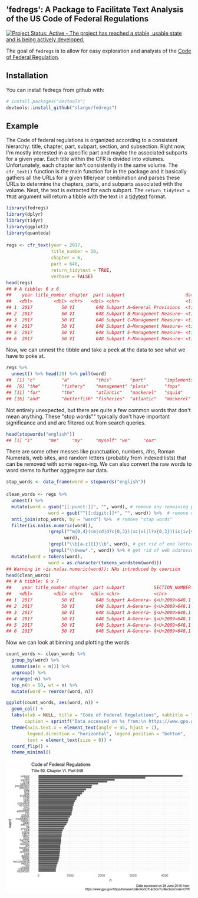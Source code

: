 
<!-- README.md is generated from README.Rmd. Please edit that file -->
'fedregs': A Package to Facilitate Text Analysis of the US Code of Federal Regulations
--------------------------------------------------------------------------------------

[![Project Status: Active - The project has reached a stable, usable state and is being actively developed.](http://www.repostatus.org/badges/0.1.0/active.svg)](http://www.repostatus.org/#active) <!-- [![codecov](https://codecov.io/gh/slarge/fedregs/branch/master/graph/badge.svg)](https://codecov.io/gh/slarge/fedregs) --> <!-- [![Travis-CI Build Status](https://travis-ci.org/slarge/fedregs.svg?branch=master)](https://travis-ci.org/slarge/fedregs) --> <!-- [![CRAN_Status_Badge](http://www.r-pkg.org/badges/version/fedregs)](https://cran.r-project.org/package=fedregs) --> <!-- ![downloads](http://cranlogs.r-pkg.org/badges/grand-total/fedregs) --> <!-- [![keybase verified](https://img.shields.io/badge/keybase-verified-brightgreen.svg)](https://gist.github.com/slarge/be2f2c14fd78cac24697) -->

The goal of `fedregs` is to allow for easy exploration and analysis of the [Code of Federal Regulation](https://www.gpo.gov/fdsys/browse/collectionCfr.action?selectedYearFrom=2017&go=Go).

Installation
------------

You can install fedregs from github with:

``` r
# install.packages("devtools")
devtools::install_github("slarge/fedregs")
```

Example
-------

The Code of federal regulations is organized according to a consistent hierarchy: title, chapter, part, subpart, section, and subsection. Right now, I'm mostly interested in a specific part and maybe the associated subparts for a given year. Each title within the CFR is divided into volumes. Unfortunately, each chapter isn't consistently in the same volume. The `cfr_text()` function is the main function for in the package and it basically gathers all the URLs for a given title/year combination and parses these URLs to determine the chapters, parts, and subparts associated with the volume. Next, the text is extracted for each subpart. The `return_tidytext = TRUE` argument will return a tibble with the text in a [tidytext](https://www.tidytextmining.com/tidytext.html) format.

``` r
library(fedregs)
library(dplyr)
library(tidyr)
library(ggplot2)
library(quanteda)

regs <- cfr_text(year = 2017,
                 title_number = 50,
                 chapter = 6,
                 part = 648,
                 return_tidytext = TRUE,
                 verbose = FALSE)
head(regs)
## # A tibble: 6 x 6
##    year title_number chapter  part subpart                       data     
##   <dbl>        <dbl> <chr>   <dbl> <chr>                         <list>   
## 1  2017           50 VI        648 Subpart A—General Provisions  <tibble ~
## 2  2017           50 VI        648 Subpart B—Management Measure~ <tibble ~
## 3  2017           50 VI        648 Subpart C—Management Measure~ <tibble ~
## 4  2017           50 VI        648 Subpart D—Management Measure~ <tibble ~
## 5  2017           50 VI        648 Subpart E—Management Measure~ <tibble ~
## 6  2017           50 VI        648 Subpart F—Management Measure~ <tibble ~
```

Now, we can unnest the tibble and take a peek at the data to see what we have to poke at.

``` r
regs %>%
  unnest() %>% head(20) %>% pull(word)
##  [1] "c"          "a"          "this"       "part"       "implements"
##  [6] "the"        "fishery"    "management" "plans"      "fmps"      
## [11] "for"        "the"        "atlantic"   "mackerel"   "squid"     
## [16] "and"        "butterfish" "fisheries"  "atlantic"   "mackerel"
```

Not entirely unexpected, but there are quite a few common words that don't mean anything. These "stop words"" typically don't have important significance and and are filtered out from search queries.

``` r
head(stopwords("english"))
## [1] "i"      "me"     "my"     "myself" "we"     "our"
```

There are some other messes like punctuation, numbers, *i*ths, Roman Numerals, web sites, and random letters (probably from indexed lists) that can be removed with some regex-ing. We can also convert the raw words to word stems to further aggregate our data.

``` r
stop_words <- data_frame(word = stopwords("english"))

clean_words <- regs %>%
  unnest() %>% 
  mutate(word = gsub("[[:punct:]]", "", word), # remove any remaining punctuation
                word = gsub("^[[:digit:]]*", "", word)) %>%  # remove digits (e.g., 1st, 1881a, 15th, etc)
  anti_join(stop_words, by = "word") %>%  # remove "stop words"
  filter(is.na(as.numeric(word)),
                !grepl("^m{0,4}(cm|cd|d?c{0,3})(xc|xl|l?x{0,3})(ix|iv|v?i{0,3})$",
                      word),
                !grepl("\\b[a-z]{1}\\b", word), # get rid of one letter words
                !grepl("\\bwww*.", word)) %>% # get rid of web addresses
  mutate(word = tokens(word),
                word = as.character(tokens_wordstem(word)))
## Warning in ~is.na(as.numeric(word)): NAs introduced by coercion
head(clean_words)
## # A tibble: 6 x 7
##    year title_number chapter  part subpart           SECTION_NUMBER word  
##   <dbl>        <dbl> <chr>   <dbl> <chr>             <chr>          <chr> 
## 1  2017           50 VI        648 Subpart A—Genera~ §<U+2009>648.1        part  
## 2  2017           50 VI        648 Subpart A—Genera~ §<U+2009>648.1        imple~
## 3  2017           50 VI        648 Subpart A—Genera~ §<U+2009>648.1        fishe~
## 4  2017           50 VI        648 Subpart A—Genera~ §<U+2009>648.1        manag 
## 5  2017           50 VI        648 Subpart A—Genera~ §<U+2009>648.1        plan  
## 6  2017           50 VI        648 Subpart A—Genera~ §<U+2009>648.1        fmps
```

Now we can look at binning and plotting the words

``` r
count_words <- clean_words %>%
  group_by(word) %>%
  summarise(n = n()) %>%
  ungroup() %>%
  arrange(-n) %>% 
  top_n(n = 50, wt = n) %>% 
  mutate(word = reorder(word, n))
```

``` r
ggplot(count_words, aes(word, n)) +
  geom_col() +
  labs(xlab = NULL, title = "Code of Federal Regulations", subtitle = "Title 50, Chapter VI, Part 648",
       caption = sprintf("Data accessed on %s from:\n https://www.gpo.gov/fdsys/browse/collectionCfr.action?collectionCode=CFR", format(Sys.Date(), "%d %B %Y"))) +
  theme(axis.text.x = element_text(angle = 45, hjust = 1),
        legend.direction = "horizontal", legend.position = "bottom",
        text = element_text(size = 8)) +
  coord_flip() +
  theme_minimal()
```

<img src="README_figs/README-plot_words-1.png" width="672" />
